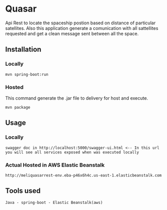 # Quasar

Api Rest to locate the spaceship postion based on distance of particular satellites. 
Also this application generate a comunication with all sattellites requested and get a clean message sent between all the space.

## Installation
### Locally
```
mvn spring-boot:run
```
### Hosted
This command generate the .jar file to delivery for host and execute.
```
mvn package
```
## Usage

### Locally
```
swagger doc in http://localhost:5000/swagger-ui.html <-- In this url you will see all services exposed when was executed locally
```
### Actual Hosted in AWS Elastic Beanstalk
```
http://meliquasarrest-env.eba-p46x6h4c.us-east-1.elasticbeanstalk.com

```
## Tools used
```
Java - spring-boot - Elastic Beanstalk(aws)
```
